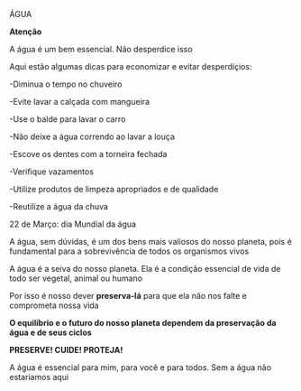 <!DOCTYPE html>
<html charset = 'utf-8'>
<head>
<títle>ÁGUA</títle>
</head>
<body>
<p><strong>Atenção</strong></p>
<p>A água é um bem essencial. Não desperdice isso</p>
<link rel="href="torneira.jpg>
<p>Aqui estão algumas dicas para economizar e evitar desperdíçios:</p>
<p>-Diminua o tempo no chuveiro</p>
<p>-Evite lavar a calçada com mangueira</p>
<p>-Use o balde para lavar o carro</p>
<p>-Não deixe a água correndo ao lavar a louça</p>
<p>-Escove os dentes com a torneira fechada</p>
<p>-Verifique vazamentos</p>
<p>-Utilize produtos de limpeza apropriados e de qualidade</p>
<p>-Reutilize a água da chuva</p>
<títle>22 de Março: dia Mundial da água</títle>
<p>A água, sem dúvidas, é um dos bens mais valiosos do nosso planeta, pois é fundamental para a sobrevivência de todos os organismos vivos</p>
<p>A água é a seiva do nosso planeta. Ela é a condição essencial de vida de todo ser vegetal, animal ou humano</p>
<p>Por isso é nosso dever <strong>preserva-lá</strong> para que ela não nos falte e comprometa nossa vida</p>
<p><strong>O equilíbrio e o futuro do nosso planeta dependem da preservação da água e de seus ciclos</strong></p>
<p><strong>PRESERVE! CUIDE! PROTEJA!</strong></p>
<p>A água é essencial para mim, para você e para todos. Sem a água não estariamos aqui</p>
